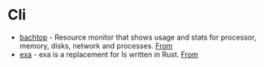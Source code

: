 # Cli

- [bachtop](https://github.com/aristocratos/bashtop) - Resource monitor that shows usage and stats for processor, memory, disks, network and processes. [From](https://habr.com/ru/company/vdsina/blog/508748/)
- [exa](https://github.com/ogham/exa) - exa is a replacement for ls written in Rust. [From](https://habr.com/ru/company/vdsina/blog/508748/)

